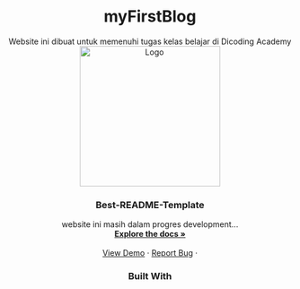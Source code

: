 <h1 align="center">myFirstBlog</h1>
<div align="center">
Website ini dibuat untuk memenuhi tugas kelas belajar di Dicoding Academy
 
 
<!-- PROJECT LOGO -->
<br />
<div align="center">
  <a href="https://github.com/othneildrew/Best-README-Template">
    <img src="https://user-images.githubusercontent.com/71887357/222021903-3e36b979-ec51-4417-8ce3-a98d2debed97.png" alt="Logo" width="250" height="250">
  </a>

  <h3 align="center">Best-README-Template</h3>

  <p align="center">
    website ini masih dalam progres development...
    <br />
    <a href="#"><strong>Explore the docs »</strong></a>
    <br />
    <br />
    <a href="#">View Demo</a>
    ·
    <a href="#">Report Bug</a>
    ·
  </p>


### Built With

